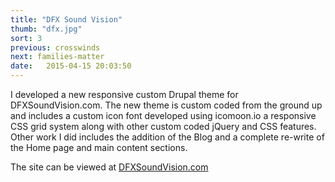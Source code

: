 ```yaml
---
title: "DFX Sound Vision"
thumb: "dfx.jpg"
sort: 3
previous: crosswinds
next: families-matter
date:   2015-04-15 20:03:50
---
```


I developed a new responsive custom Drupal theme for DFXSoundVision.com. The new theme is custom coded from the ground up and includes a custom icon font developed using icomoon.io a responsive CSS grid system along with other custom coded jQuery and CSS features. Other work I did includes the addition of the Blog and a complete re-write of the Home page and main content sections.

The site can be viewed at [DFXSoundVision.com](http://www.DFXSoundVision.com)

